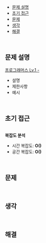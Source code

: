 - [문제 설명](#문제-설명)
- [초기 접근](#초기-접근)
- [문제](#문제)
- [생각](#생각)
- [해결](#해결)

<br>

## 문제 설명

[프로그래머스 Lv.1 - ]()

- 설명
- 제한사항
- 예시

<br>

## 초기 접근

```javascript

```

**복잡도 분석**

- 시간 복잡도: **O()**
- 공간 복잡도: **O()**

<br>

## 문제

<br>

## 생각

<br>

## 해결

```javascript

```
